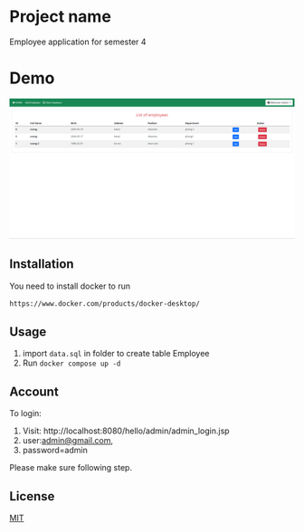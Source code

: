 # Project name

Employee application for semester 4

# Demo
![img_1.png](img_1.png)

## Installation

You need to install docker to run
```bash
https://www.docker.com/products/docker-desktop/
```

## Usage
1. import ```data.sql``` in folder to create table Employee
2. Run ```docker compose up -d```


## Account

To login: 
1. Visit: http://localhost:8080/hello/admin/admin_login.jsp
2. user:admin@gmail.com,
3. password=admin

Please make sure following step.

## License

[MIT](https://choosealicense.com/licenses/mit/)